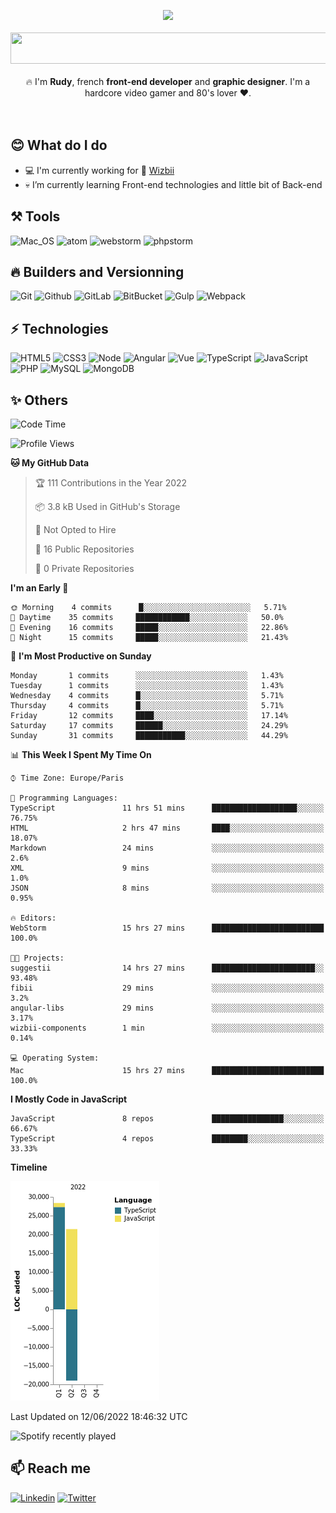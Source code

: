 <!--
**xRdev38/xRdev38** is a ✨ _special_ ✨ repository because its `README.md` (this file) appears on your GitHub profile.

I'm Rudy, Front-end development and graphic designer. I'm a hardcore video gamer. Player forever !

- 🔭 I’m currently working on ...
- 🌱 I’m currently learning ...
- 👯 I’m looking to collaborate on ...
- 🤔 I’m looking for help with ...
- 💬 Ask me about ...
- 📫 How to reach me: ...
- 😄 Pronouns: ...
- ⚡ Fun fact: ...
-->
<p align="center">
  <img width="200" src="https://www.linkpicture.com/q/spacer_200.png" />
  <br /><br />
  <img width="600" height="50" src="https://readme-typing-svg.herokuapp.com?font=Major+Mono+Display&size=31&color=000000&background=FFE809&center=true&vCenter=true&width=600&lines=Welcome+here++!;Ready+to+play+and+code+" />
  <br /><br />
  🔥 I'm <strong>Rudy</strong>, french <strong>front-end developer</strong> and <strong>graphic designer</strong>. I'm a hardcore video gamer and 80's lover ❤️.
 <br /><br /><br />
</p>


## 😊 What do I do
- 💻 I'm currently working for 🐝 [Wizbii](https://github.com/wizbii)
- 💀 I’m currently learning Front-end technologies and little bit of Back-end

## ⚒️ Tools
![Mac_OS](https://img.shields.io/badge/-Mac_OS-999999?logo=Apple&style=flat-square&logoColor=white) ![atom](https://img.shields.io/badge/-Atom-66595C?logo=Atom&style=flat-square&logoColor=white) ![webstorm](https://img.shields.io/badge/-Webstorm-000000?logo=WebStorm&style=flat-square&logoColor=white) ![phpstorm](https://img.shields.io/badge/-Phpstorm-291F42?logo=Phpstorm&style=flat-square&logoColor=white)

## 🔥 Builders and Versionning
![Git](https://img.shields.io/badge/-Git-F05032?logo=Git&style=flat-square&logoColor=white) ![Github](https://img.shields.io/badge/-Github-181717?logo=Github&style=flat-square&logoColor=white) ![GitLab](https://img.shields.io/badge/-GitLab-FCA121?style=flat-square&logo=gitlab) ![BitBucket](https://img.shields.io/badge/-BitBucket-darkblue?style=flat-square&logo=bitbucket) ![Gulp](https://img.shields.io/badge/-Gulp-D34A47?logo=Gulp&style=flat-square&logoColor=white) ![Webpack](https://img.shields.io/badge/-webpack-1C78C0?logo=Webpack&style=flat-square&logoColor=white)

## ⚡ Technologies

![HTML5](https://img.shields.io/badge/-HTML5-E34F26?style=flat-square&logo=html5&logoColor=white) ![CSS3](https://img.shields.io/badge/-CSS3-1572B6?style=flat-square&logo=css3) ![Node](https://img.shields.io/badge/-Node-3C873A?logo=Node.js&style=flat-square&logoColor=white) ![Angular](https://img.shields.io/badge/-Angular-DD1B16?logo=Angular&style=flat-square&logoColor=white) ![Vue](https://img.shields.io/badge/-Vue-42b883?logo=Vue.js&style=flat-square&logoColor=white) ![TypeScript](https://img.shields.io/badge/-Typescript-007ACC?logo=Typescript&style=flat-square&logoColor=white) ![JavaScript](https://img.shields.io/badge/-JavaScript-000000?style=flat-square&logo=javascript)
![PHP](https://img.shields.io/badge/-PHP-8993BE?style=flat-square&logo=php&logoColor=white) ![MySQL](https://img.shields.io/badge/-MySQL-00758F?style=flat-square&logo=mysql&logoColor=white) ![MongoDB](https://img.shields.io/badge/-MongoDB-049024?style=flat-square&logo=mongodb&logoColor=white)


## ✨  Others

<!--START_SECTION:waka-->
![Code Time](http://img.shields.io/badge/Code%20Time-0%20secs-blue)

![Profile Views](http://img.shields.io/badge/Profile%20Views-0-blue)

**🐱 My GitHub Data** 

> 🏆 111 Contributions in the Year 2022
 > 
> 📦 3.8 kB Used in GitHub's Storage 
 > 
> 🚫 Not Opted to Hire
 > 
> 📜 16 Public Repositories 
 > 
> 🔑 0 Private Repositories  
 > 
**I'm an Early 🐤** 

```text
🌞 Morning    4 commits      █░░░░░░░░░░░░░░░░░░░░░░░░   5.71% 
🌆 Daytime    35 commits     ████████████░░░░░░░░░░░░░   50.0% 
🌃 Evening    16 commits     █████░░░░░░░░░░░░░░░░░░░░   22.86% 
🌙 Night      15 commits     █████░░░░░░░░░░░░░░░░░░░░   21.43%

```
📅 **I'm Most Productive on Sunday** 

```text
Monday       1 commits      ░░░░░░░░░░░░░░░░░░░░░░░░░   1.43% 
Tuesday      1 commits      ░░░░░░░░░░░░░░░░░░░░░░░░░   1.43% 
Wednesday    4 commits      █░░░░░░░░░░░░░░░░░░░░░░░░   5.71% 
Thursday     4 commits      █░░░░░░░░░░░░░░░░░░░░░░░░   5.71% 
Friday       12 commits     ████░░░░░░░░░░░░░░░░░░░░░   17.14% 
Saturday     17 commits     ██████░░░░░░░░░░░░░░░░░░░   24.29% 
Sunday       31 commits     ███████████░░░░░░░░░░░░░░   44.29%

```


📊 **This Week I Spent My Time On** 

```text
⌚︎ Time Zone: Europe/Paris

💬 Programming Languages: 
TypeScript               11 hrs 51 mins      ███████████████████░░░░░░   76.75% 
HTML                     2 hrs 47 mins       ████░░░░░░░░░░░░░░░░░░░░░   18.07% 
Markdown                 24 mins             ░░░░░░░░░░░░░░░░░░░░░░░░░   2.6% 
XML                      9 mins              ░░░░░░░░░░░░░░░░░░░░░░░░░   1.0% 
JSON                     8 mins              ░░░░░░░░░░░░░░░░░░░░░░░░░   0.95%

🔥 Editors: 
WebStorm                 15 hrs 27 mins      █████████████████████████   100.0%

🐱‍💻 Projects: 
suggestii                14 hrs 27 mins      ███████████████████████░░   93.48% 
fibii                    29 mins             ░░░░░░░░░░░░░░░░░░░░░░░░░   3.2% 
angular-libs             29 mins             ░░░░░░░░░░░░░░░░░░░░░░░░░   3.17% 
wizbii-components        1 min               ░░░░░░░░░░░░░░░░░░░░░░░░░   0.14%

💻 Operating System: 
Mac                      15 hrs 27 mins      █████████████████████████   100.0%

```

**I Mostly Code in JavaScript** 

```text
JavaScript               8 repos             ████████████████░░░░░░░░░   66.67% 
TypeScript               4 repos             ████████░░░░░░░░░░░░░░░░░   33.33%

```


**Timeline**

![Chart not found](https://raw.githubusercontent.com/xRdev38/xRdev38/main/charts/bar_graph.png) 


 Last Updated on 12/06/2022 18:46:32 UTC
<!--END_SECTION:waka-->


![Spotify recently played](https://spotify-recently-played-readme.vercel.app/api?user=58oga1t5j524o9093nlf4qa1y)


## 📫  Reach me

[![Linkedin](https://img.shields.io/badge/-Linkedin-0A66C2?style=flat-square&logo=linkedin&logoColor=white)](https://www.linkedin.com/in/rudy-nosile/) [![Twitter](https://img.shields.io/badge/-Twitter-1DA1F2?style=flat-square&logo=twitter&logoColor=white)](https://twitter.com/RudyXxdevxX)


